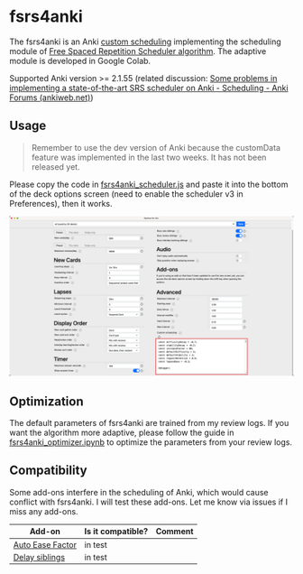 # fsrs4anki

The fsrs4anki is an Anki [custom scheduling](https://faqs.ankiweb.net/the-2021-scheduler.html#add-ons-and-custom-scheduling) implementing the scheduling module of [Free Spaced Repetition Scheduler algorithm](https://github.com/open-spaced-repetition/free-spaced-repetition-scheduler). The adaptive module is developed in Google Colab.

Supported Anki version >= 2.1.55 (related discussion: [Some problems in implementing a state-of-the-art SRS scheduler on Anki - Scheduling - Anki Forums (ankiweb.net)](https://forums.ankiweb.net/t/some-problems-in-implementing-a-state-of-the-art-srs-scheduler-on-anki/22705))

## Usage

> Remember to use the dev version of Anki because the customData feature was implemented in the last two weeks. It has not been released yet.

Please copy the code in [fsrs4anki_scheduler.js](fsrs4anki_scheduler.js) and paste it into the bottom of the deck options screen (need to enable the scheduler v3 in Preferences), then it works.

![deck options](images/deck_options.png)

## Optimization

The default parameters of fsrs4anki are trained from my review logs. If you want the algorithm more adaptive, please follow the guide in [fsrs4anki_optimizer.ipynb](fsrs4anki_optimizer.ipynb) to optimize the parameters from your review logs.

## Compatibility

Some add-ons interfere in the scheduling of Anki, which would cause conflict with fsrs4anki. I will test these add-ons. Let me know via issues if I miss any add-ons.

| Add-on                                                       | Is it compatible? | Comment |
| ------------------------------------------------------------ |-------------------| ------- |
| [Auto Ease Factor](https://ankiweb.net/shared/info/1672712021) | in test     |         |
| [Delay siblings](https://ankiweb.net/shared/info/1369579727) | in test           |         |
